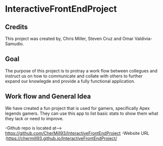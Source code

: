# InteractiveFrontEndProject

## Credits
This project was created by, Chris Miller, Steven Cruz and Omar Valdivia-Samudio.

## Goal
The purpose of this project is to protray a work flow between collegues and instruct us on how to communicate and collate with others to further expand our knowlegde and provide a fully functional application.

## Work flow and General Idea
We have created a fun project that is used for gamers, specifically Apex legends gamers.
They can use this app to list basic stats to show them what they lack or need to improve. 

-Github repo is located at--> https://github.com/CherMill93/InteractiveFrontEndProject
-Website URL :https://chermill93.github.io/InteractiveFrontEndProject/
